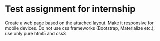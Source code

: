 # Test assignment for internship

Create a web page based on the attached layout. Make it responsive for mobile devices. Do not use css frameworks (Bootstrap, Materialize etc.), use only pure html5 and css3
